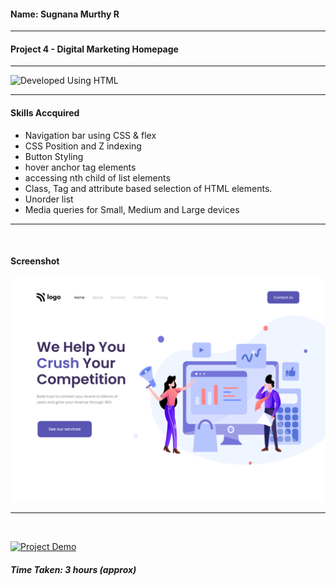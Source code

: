 #### Name: Sugnana Murthy R
---

#### Project 4 - Digital Marketing Homepage
---

![Developed Using HTML](https://img.shields.io/badge/Developed%20Using-HTML%20%26%20CSS-yellowgreen)

---

#### Skills Accquired
- Navigation bar using CSS & flex
- CSS Position and Z indexing
- Button Styling
- hover anchor tag elements
- accessing nth child of list elements
- Class, Tag and attribute based selection of HTML elements.
- Unorder list
- Media queries for Small, Medium and Large devices

---
<br>

#### Screenshot
![Project4](./4.png)

---
<br>

[![Project Demo](https://img.shields.io/badge/Project%20Demo-Click%20Here%20for%20%20Live%20Link-yellowgreen?style=flat-square&logo=Product%20Hunt)](https://smrproject4.netlify.app/)
##### Time Taken: 3 hours (approx)